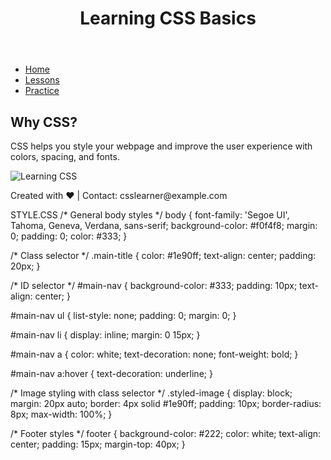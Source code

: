 <!DOCTYPE html>
<html lang="en">
<head>
  <meta charset="UTF-8" />
  <meta name="viewport" content="width=device-width, initial-scale=1.0" />
  <title>CSS Basics</title>
  <!-- Link to external CSS -->
  <link rel="stylesheet" href="style.css" />
</head>
<body>

  <!-- Header Section -->
  <header>
    <h1 class="main-title">Learning CSS Basics</h1>
  </header>

  <!-- Navigation -->
  <nav id="main-nav">
    <ul>
      <li><a href="#">Home</a></li>
      <li><a href="#">Lessons</a></li>
      <li><a href="#">Practice</a></li>
    </ul>
  </nav>

  <!-- Main Content -->
  <main>
    <section>
      <h2>Why CSS?</h2>
      <p>CSS helps you style your webpage and improve the user experience with colors, spacing, and fonts.</p>
      <img src="https://via.placeholder.com/300" alt="Learning CSS" class="styled-image" />
    </section>
  </main>

  <!-- Footer -->
  <footer>
    <p>Created with ❤️ | Contact: csslearner@example.com</p>
  </footer>

</body>
</html>


STYLE.CSS
/* General body styles */
body {
  font-family: 'Segoe UI', Tahoma, Geneva, Verdana, sans-serif;
  background-color: #f0f4f8;
  margin: 0;
  padding: 0;
  color: #333;
}

/* Class selector */
.main-title {
  color: #1e90ff;
  text-align: center;
  padding: 20px;
}

/* ID selector */
#main-nav {
  background-color: #333;
  padding: 10px;
  text-align: center;
}

#main-nav ul {
  list-style: none;
  padding: 0;
  margin: 0;
}

#main-nav li {
  display: inline;
  margin: 0 15px;
}

#main-nav a {
  color: white;
  text-decoration: none;
  font-weight: bold;
}

#main-nav a:hover {
  text-decoration: underline;
}

/* Image styling with class selector */
.styled-image {
  display: block;
  margin: 20px auto;
  border: 4px solid #1e90ff;
  padding: 10px;
  border-radius: 8px;
  max-width: 100%;
}

/* Footer styles */
footer {
  background-color: #222;
  color: white;
  text-align: center;
  padding: 15px;
  margin-top: 40px;
}
